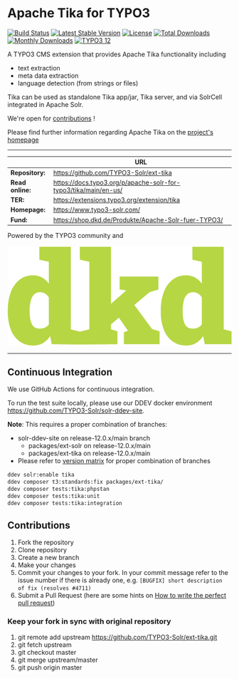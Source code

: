 # Apache Tika for TYPO3

[![Build Status](https://github.com/TYPO3-Solr/ext-tika/actions/workflows/ci.yml/badge.svg?branch=release-12.0.x)](https://github.com/TYPO3-Solr/ext-tika/actions?query=branch:release-12.0.x)
[![Latest Stable Version](https://poser.pugx.org/apache-solr-for-typo3/tika/v/stable)](https://packagist.org/packages/apache-solr-for-typo3/tika)
[![License](https://poser.pugx.org/apache-solr-for-typo3/tika/license)](https://packagist.org/packages/apache-solr-for-typo3/tika)
[![Total Downloads](http://poser.pugx.org/apache-solr-for-typo3/tika/downloads)](https://packagist.org/packages/apache-solr-for-typo3/tika)
[![Monthly Downloads](https://poser.pugx.org/apache-solr-for-typo3/tika/d/monthly)](https://packagist.org/packages/apache-solr-for-typo3/tika)
[![TYPO3 12](https://img.shields.io/badge/TYPO3-12-orange.svg?style=flat-square)](https://get.typo3.org/version/12)

A TYPO3 CMS extension that provides Apache Tika functionality including

* text extraction
* meta data extraction
* language detection (from strings or files)

Tika can be used as standalone Tika app/jar, Tika server, and via SolrCell integrated in Apache Solr.

We're open for [contributions](#Contributions) !

Please find further information regarding Apache Tika on the [project's homepage](http://tika.apache.org)

---

|                  | URL                                                             |
|------------------|-----------------------------------------------------------------|
| **Repository:**  | https://github.com/TYPO3-Solr/ext-tika                          |
| **Read online:** | https://docs.typo3.org/p/apache-solr-for-typo3/tika/main/en-us/ |
| **TER:**         | https://extensions.typo3.org/extension/tika                     |
| **Homepage:**    | https://www.typo3-solr.com/                                     |
| **Fund:**        | https://shop.dkd.de/Produkte/Apache-Solr-fuer-TYPO3/            |

Powered by the TYPO3 community and <br><br>![dkd Internet Service GmbH](./Documentation/Images/dkdLogo.png)

---

## Continuous Integration

We use GitHub Actions for continuous integration.

To run the test suite locally, please use our DDEV docker environment https://github.com/TYPO3-Solr/solr-ddev-site.

**Note**:
  This requires a proper combination of branches:
* solr-ddev-site on release-12.0.x/main branch
    * packages/ext-solr on release-12.0.x/main
    * packages/ext-tika on release-12.0.x/main
* Please refer to [version matrix](https://raw.githubusercontent.com/TYPO3-Solr/ext-solr/main/Documentation/Appendix/VersionMatrix.rst) for proper combination of branches

```shell
ddev solr:enable tika
ddev composer t3:standards:fix packages/ext-tika/
ddev composer tests:tika:phpstan
ddev composer tests:tika:unit
ddev composer tests:tika:integration
```

## <a name="Contributions"></a>Contributions

1. Fork the repository
2. Clone repository
3. Create a new branch
4. Make your changes
5. Commit your changes to your fork. In your commit message refer to the issue number if there is already one, e.g. `[BUGFIX] short description of fix (resolves #4711)`
6. Submit a Pull Request (here are some hints on [How to write the perfect pull request](https://github.com/blog/1943-how-to-write-the-perfect-pull-request))

### Keep your fork in sync with original repository

1. git remote add upstream https://github.com/TYPO3-Solr/ext-tika.git
2. git fetch upstream
3. git checkout master
4. git merge upstream/master
5. git push origin master
